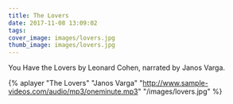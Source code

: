 ```yaml
---
title: The Lovers
date: 2017-11-08 13:09:02
tags:
cover_image: images/lovers.jpg
thumb_image: images/lovers.jpg
---
```

 
You Have the Lovers by Leonard Cohen, narrated by Janos Varga. 

{% aplayer "The Lovers" "Janos Varga" "http://www.sample-videos.com/audio/mp3/oneminute.mp3" "/images/lovers.jpg"  %}
